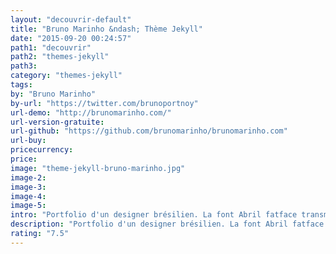 ```yaml
---
layout: "decouvrir-default"
title: "Bruno Marinho &ndash; Thème Jekyll"
date: "2015-09-20 00:24:57"
path1: "decouvrir"
path2: "themes-jekyll"
path3:
category: "themes-jekyll"
tags:
by: "Bruno Marinho"
by-url: "https://twitter.com/brunoportnoy"
url-demo: "http://brunomarinho.com/"
url-version-gratuite:
url-github: "https://github.com/brunomarinho/brunomarinho.com"
url-buy:
pricecurrency:
price:
image: "theme-jekyll-bruno-marinho.jpg"
image-2:
image-3:
image-4:
image-5:
intro: "Portfolio d'un designer brésilien. La font Abril fatface transmet au design sa touche d'originalité. Si vous souhaitez vous inspirer de ce thème Jekyll, clônez le projet sur GitHub."
description: "Portfolio d'un designer brésilien. La font Abril fatface transmet au design sa touche d'originalité."
rating: "7.5"
---
```

